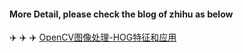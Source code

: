 #### More Detail, please check the blog of zhihu as below
✈️ ✈️ ✈️ [OpenCV图像处理-HOG特征和应用](https://zhuanlan.zhihu.com/p/75705284)